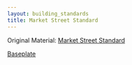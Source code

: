 ```yaml
---
layout: building_standards
title: Market Street Standard
---
```


Original Material: [Market Street Standard](http://amodularlife.wordpress.com/2010/06/12/modular-standards-for-lego-city-buildings/)

[Baseplate](/assets/images/lego_baseplate.svg)

